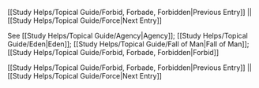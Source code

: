 [[Study Helps/Topical Guide/Forbid, Forbade, Forbidden|Previous Entry]]  ||  [[Study Helps/Topical Guide/Force|Next Entry]]

 See [[Study Helps/Topical Guide/Agency|Agency]]; [[Study Helps/Topical Guide/Eden|Eden]]; [[Study Helps/Topical Guide/Fall of Man|Fall of Man]]; [[Study Helps/Topical Guide/Forbid, Forbade, Forbidden|Forbid]]

[[Study Helps/Topical Guide/Forbid, Forbade, Forbidden|Previous Entry]]  ||  [[Study Helps/Topical Guide/Force|Next Entry]]